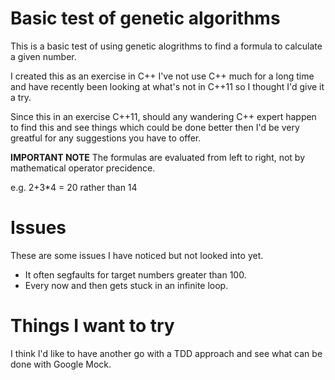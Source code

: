 Basic test of genetic algorithms
================================

This is a basic test of using genetic alogrithms to find a formula to calculate
a given number.

I created this as an exercise in C++ I've not use C++ much for a long time and
have recently been looking at what's not in C++11 so I thought I'd give it a
try.

Since this in an exercise C++11, should any wandering C++ expert happen to find
this and see things which could be done better then I'd be very greatful for
any suggestions you have to offer.

**IMPORTANT NOTE** The formulas are evaluated from left to right, not by
mathematical operator precidence.

e.g. 2+3*4 = 20 rather than 14

Issues
======

These are some issues I have noticed but not looked into yet.

* It often segfaults for target numbers greater than 100.
* Every now and then gets stuck in an infinite loop.

Things I want to try
====================

I think I'd like to have another go with a TDD approach and see what can be
done with Google Mock.
